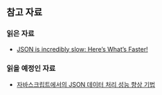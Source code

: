 ## 참고 자료

### 읽은 자료

- [JSON is incredibly slow: Here’s What’s Faster!](https://medium.com/data-science-community-srm/json-is-incredibly-slow-heres-what-s-faster-ca35d5aaf9e8)

### 읽을 예정인 자료

- [자바스크립트에서의 JSON 데이터 처리 성능 향상 기법](https://colinch4.github.io/2023-09-10/11-35-46-833436-%EC%9E%90%EB%B0%94%EC%8A%A4%ED%81%AC%EB%A6%BD%ED%8A%B8%EC%97%90%EC%84%9C%EC%9D%98-json-%EB%8D%B0%EC%9D%B4%ED%84%B0-%EC%B2%98%EB%A6%AC-%EC%84%B1%EB%8A%A5-%ED%96%A5%EC%83%81-%EA%B8%B0%EB%B2%95/)
